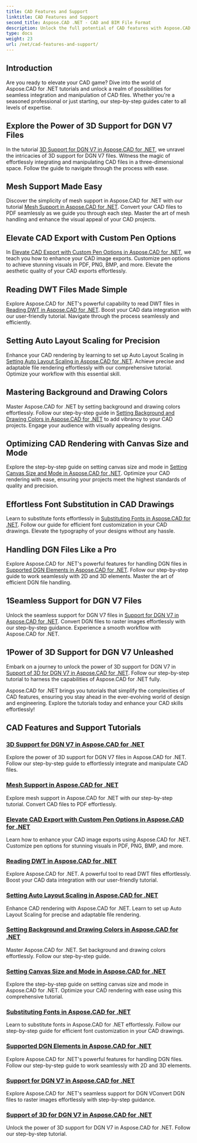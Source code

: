 ```yaml
---
title: CAD Features and Support
linktitle: CAD Features and Support
second_title: Aspose.CAD .NET - CAD and BIM File Format
description: Unlock the full potential of CAD features with Aspose.CAD for .NET tutorials. Learn 3D support for DGN V7, mesh handling, pen customization, and more effortlessly.
type: docs
weight: 23
url: /net/cad-features-and-support/
---
```


## Introduction

Are you ready to elevate your CAD game? Dive into the world of Aspose.CAD for .NET tutorials and unlock a realm of possibilities for seamless integration and manipulation of CAD files. Whether you're a seasoned professional or just starting, our step-by-step guides cater to all levels of expertise.

## Explore the Power of 3D Support for DGN V7 Files

In the tutorial [3D Support for DGN V7 in Aspose.CAD for .NET](./3d-support-for-dgn-v7/), we unravel the intricacies of 3D support for DGN V7 files. Witness the magic of effortlessly integrating and manipulating CAD files in a three-dimensional space. Follow the guide to navigate through the process with ease.

## Mesh Support Made Easy

Discover the simplicity of mesh support in Aspose.CAD for .NET with our tutorial [Mesh Support in Aspose.CAD for .NET](./mesh-support/). Convert your CAD files to PDF seamlessly as we guide you through each step. Master the art of mesh handling and enhance the visual appeal of your CAD projects.

## Elevate CAD Export with Custom Pen Options

In [Elevate CAD Export with Custom Pen Options in Aspose.CAD for .NET](./pen-support-in-export/), we teach you how to enhance your CAD image exports. Customize pen options to achieve stunning visuals in PDF, PNG, BMP, and more. Elevate the aesthetic quality of your CAD exports effortlessly.

## Reading DWT Files Made Simple

Explore Aspose.CAD for .NET's powerful capability to read DWT files in [Reading DWT in Aspose.CAD for .NET](./reading-dwt/). Boost your CAD data integration with our user-friendly tutorial. Navigate through the process seamlessly and efficiently.

## Setting Auto Layout Scaling for Precision

Enhance your CAD rendering by learning to set up Auto Layout Scaling in [Setting Auto Layout Scaling in Aspose.CAD for .NET](./setting-auto-layout-scaling/). Achieve precise and adaptable file rendering effortlessly with our comprehensive tutorial. Optimize your workflow with this essential skill.

## Mastering Background and Drawing Colors

Master Aspose.CAD for .NET by setting background and drawing colors effortlessly. Follow our step-by-step guide in [Setting Background and Drawing Colors in Aspose.CAD for .NET](./setting-background-and-drawing-colors/) to add vibrancy to your CAD projects. Engage your audience with visually appealing designs.

## Optimizing CAD Rendering with Canvas Size and Mode

Explore the step-by-step guide on setting canvas size and mode in [Setting Canvas Size and Mode in Aspose.CAD for .NET](./setting-canvas-size-and-mode/). Optimize your CAD rendering with ease, ensuring your projects meet the highest standards of quality and precision.

## Effortless Font Substitution in CAD Drawings

Learn to substitute fonts effortlessly in [Substituting Fonts in Aspose.CAD for .NET](./substituting-fonts/). Follow our guide for efficient font customization in your CAD drawings. Elevate the typography of your designs without any hassle.

## Handling DGN Files Like a Pro

Explore Aspose.CAD for .NET's powerful features for handling DGN files in [Supported DGN Elements in Aspose.CAD for .NET](./supported-dgn-elements/). Follow our step-by-step guide to work seamlessly with 2D and 3D elements. Master the art of efficient DGN file handling.

## 1Seamless Support for DGN V7 Files

Unlock the seamless support for DGN V7 files in [Support for DGN V7 in Aspose.CAD for .NET](./support-for-dgn-v7/). Convert DGN files to raster images effortlessly with our step-by-step guidance. Experience a smooth workflow with Aspose.CAD for .NET.

## 1Power of 3D Support for DGN V7 Unleashed

Embark on a journey to unlock the power of 3D support for DGN V7 in [Support of 3D for DGN V7 in Aspose.CAD for .NET](./support-of-3d-for-dgn-v7/). Follow our step-by-step tutorial to harness the capabilities of Aspose.CAD for .NET fully.

Aspose.CAD for .NET brings you tutorials that simplify the complexities of CAD features, ensuring you stay ahead in the ever-evolving world of design and engineering. Explore the tutorials today and enhance your CAD skills effortlessly!
## CAD Features and Support Tutorials
### [3D Support for DGN V7 in Aspose.CAD for .NET](./3d-support-for-dgn-v7/)
Explore the power of 3D support for DGN V7 files in Aspose.CAD for .NET. Follow our step-by-step guide to effortlessly integrate and manipulate CAD files.
### [Mesh Support in Aspose.CAD for .NET](./mesh-support/)
Explore mesh support in Aspose.CAD for .NET with our step-by-step tutorial. Convert CAD files to PDF effortlessly.
### [Elevate CAD Export with Custom Pen Options in Aspose.CAD for .NET](./pen-support-in-export/)
Learn how to enhance your CAD image exports using Aspose.CAD for .NET. Customize pen options for stunning visuals in PDF, PNG, BMP, and more.
### [Reading DWT in Aspose.CAD for .NET](./reading-dwt/)
Explore Aspose.CAD for .NET. A powerful tool to read DWT files effortlessly. Boost your CAD data integration with our user-friendly tutorial.
### [Setting Auto Layout Scaling in Aspose.CAD for .NET](./setting-auto-layout-scaling/)
Enhance CAD rendering with Aspose.CAD for .NET. Learn to set up Auto Layout Scaling for precise and adaptable file rendering.
### [Setting Background and Drawing Colors in Aspose.CAD for .NET](./setting-background-and-drawing-colors/)
Master Aspose.CAD for .NET. Set background and drawing colors effortlessly. Follow our step-by-step guide.
### [Setting Canvas Size and Mode in Aspose.CAD for .NET](./setting-canvas-size-and-mode/)
Explore the step-by-step guide on setting canvas size and mode in Aspose.CAD for .NET. Optimize your CAD rendering with ease using this comprehensive tutorial.
### [Substituting Fonts in Aspose.CAD for .NET](./substituting-fonts/)
Learn to substitute fonts in Aspose.CAD for .NET effortlessly. Follow our step-by-step guide for efficient font customization in your CAD drawings.
### [Supported DGN Elements in Aspose.CAD for .NET](./supported-dgn-elements/)
Explore Aspose.CAD for .NET's powerful features for handling DGN files. Follow our step-by-step guide to work seamlessly with 2D and 3D elements.
### [Support for DGN V7 in Aspose.CAD for .NET](./support-for-dgn-v7/)
Explore Aspose.CAD for .NET's seamless support for DGN VConvert DGN files to raster images effortlessly with step-by-step guidance.
### [Support of 3D for DGN V7 in Aspose.CAD for .NET](./support-of-3d-for-dgn-v7/)
Unlock the power of 3D support for DGN V7 in Aspose.CAD for .NET. Follow our step-by-step tutorial.